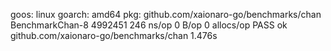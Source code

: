 goos: linux
goarch: amd64
pkg: github.com/xaionaro-go/benchmarks/chan
BenchmarkChan-8   	 4992451	       246 ns/op	       0 B/op	       0 allocs/op
PASS
ok  	github.com/xaionaro-go/benchmarks/chan	1.476s
